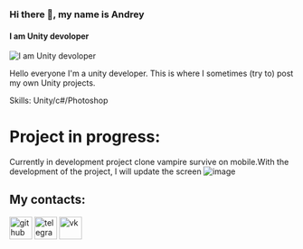 ### Hi there 👋, my name is Andrey
#### I am Unity devoloper
![I am Unity devoloper](https://user-images.githubusercontent.com/117980469/201322831-f882ba34-6e96-4511-8abe-dee6312a0516.png)

Hello everyone I'm a unity developer. This is where I sometimes (try to) post my own Unity projects.

Skills: Unity/c#/Photoshop
# **Project in progress:**

Currently in development project clone vampire survive on mobile.With the development of the project, I will update the screen
![image](https://user-images.githubusercontent.com/117980469/201325708-9b8e136e-66fb-463c-bc8c-65cf6b3d2fc7.png)


## My contacts:


[<img src='https://cdn.jsdelivr.net/npm/simple-icons@3.0.1/icons/github.svg' alt='github' height='40'>](https://github.com/Das3013)  [<img src='https://cdn.jsdelivr.net/npm/simple-icons@3.0.1/icons/telegram.svg' alt='telegram' height='40'>](https://t.me/das6013)  [<img src='https://cdn.jsdelivr.net/npm/simple-icons@3.0.1/icons/vk.svg' alt='vk' height='40'>](https://vk.com/das601)  






